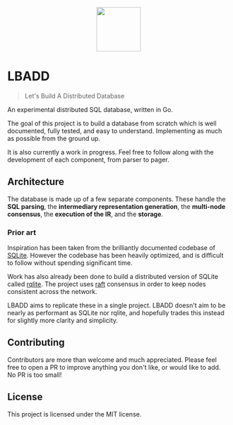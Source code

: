 <p align="center"><img src="./gopheydb.png" width="100"></img></p>

# LBADD
> Let's Build A Distributed Database

An experimental distributed SQL database, written in Go.

The goal of this project is to build a database from scratch which is well documented, fully tested, and easy to understand. Implementing as much as possible from the ground up.

It is also currently a work in progress. Feel free to follow along with the development of each component, from parser to pager.

## Architecture

The database is made up of a few separate components. These handle the **SQL parsing**, the **intermediary representation generation**, the **multi-node consensus**, the **execution of the IR**, and the **storage**.

### Prior art
Inspiration has been taken from the brilliantly documented codebase of [SQLite](https://github.com/sqlite/sqlite). However the codebase has been heavily optimized, and is difficult to follow without spending significant time.

Work has also already been done to build a distributed version of SQLite called [rqlite](https://github.com/rqlite/rqlite). The project uses [raft](https://github.com/hashicorp/raft) consensus in order to keep nodes consistent across the network.

LBADD aims to replicate these in a single project. LBADD doesn't aim to be nearly as performant as SQLite nor rqlite, and hopefully trades this instead for slightly more clarity and simplicity.

## Contributing
Contributors are more than welcome and much appreciated. Please feel free to open a PR to improve anything you don't like, or would like to add. No PR is too small!

## License
This project is licensed under the MIT license.

